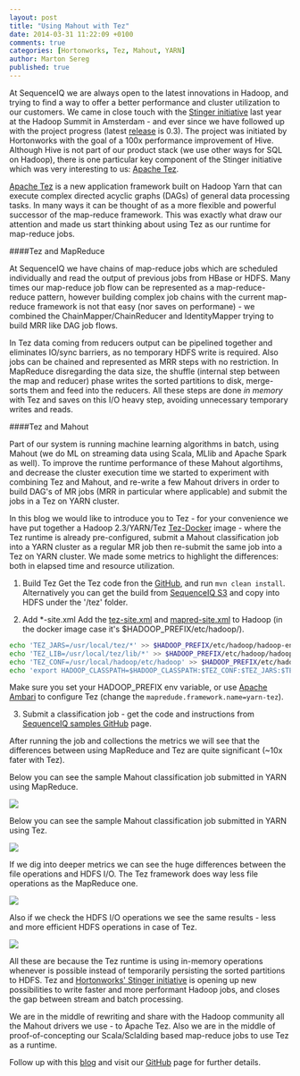 ```yaml
---
layout: post
title: "Using Mahout with Tez"
date: 2014-03-31 11:22:09 +0100
comments: true
categories: [Hortonworks, Tez, Mahout, YARN]
author: Marton Sereg
published: true
---
```


At SequenceIQ we are always open to the latest innovations in Hadoop, and trying to find a way to offer a better performance and cluster utilization to our customers. We came in close touch with the [Stinger initiative](http://hortonworks.com/labs/stinger/) last year at the Hadoop Summit in Amsterdam - and ever since we have followed up with the project progress (latest [release](http://hortonworks.com/blog/apache-tez-0-3-released/) is 0.3). The project was initiated by Hortonworks with the goal of a 100x performance improvement of Hive. 
Although Hive is not part of our product stack (we use other ways for SQL on Hadoop), there is one particular key component of the Stinger initiative which was very interesting to us: [Apache Tez](https://github.com/apache/incubator-tez).

[Apache Tez](http://incubator.apache.org/projects/tez.html) is a new application framework built on Hadoop Yarn that can execute complex directed acyclic graphs (DAGs) of general data processing tasks. In many ways it can be thought of as a more flexible and powerful successor of the map-reduce framework. This was exactly what draw our attention and made us start thinking about using Tez as our runtime for map-reduce jobs.


####Tez and MapReduce 

At SequenceIQ we have chains of map-reduce jobs which are scheduled individually and read the output of previous jobs from HBase or HDFS. Many times our map-reduce job flow can be represented as a map-reduce-reduce pattern, however building complex job chains with the current map-reduce framework is not that easy (nor saves on performane) - we combined the ChainMapper/ChainReducer and IdentityMapper trying to build MRR like DAG job flows.

In Tez data coming from reducers output can be pipelined together and eliminates IO/sync barriers, as no temporary HDFS write is required. Also jobs can be chained and represented as MRR steps with no restriction.
In MapReduce disregarding the data size, the shuffle (internal step between the map and reducer) phase writes the sorted partitions to disk, merge-sorts them and feed into the reducers. All these steps are done *in memory* with Tez and saves on this I/O heavy step, avoiding unnecessary temporary writes and reads.

####Tez and Mahout

Part of our system is running machine learning algorithms in batch, using Mahout (we do ML on streaming data using Scala, MLlib and Apache Spark as well). To improve the runtime performance of these Mahout algortihms, and decrease the cluster execution time we started to experiment with combining Tez and Mahout, and re-write a few Mahout drivers in order to build DAG's of MR jobs (MRR in particular where applicable) and submit the jobs in a Tez on YARN cluster. 

<!--more--> 

In this blog we would like to introduce you to Tez - for your convenience we have put together a Hadoop 2.3/YARN/Tez  [Tez-Docker](https://github.com/sequenceiq/tez-docker) image - where the Tez runtime is already pre-configured, submit a Mahout classification job into a YARN cluster as a regular MR job then re-submit the same job into a Tez on YARN cluster.
We made some metrics to highlight the differences: both in elapsed time and resource utilization.

1. Build Tez
Get the Tez code fron the [GitHub](https://github.com/apache/incubator-tez), and run `mvn clean install`. Alternatively you can get the build from [SequenceIQ S3](https://s3-eu-west-1.amazonaws.com/seq-tez/tez-0.3.0-incubating.tar.gz) and copy into HDFS under the '/tez' folder.

2. Add *-site.xml
Add the [tez-site.xml](https://raw.githubusercontent.com/sequenceiq/tez-docker/master/tez-site.xml) and [mapred-site.xml](https://github.com/sequenceiq/tez-docker/blob/master/mapred-site.xml) to Hadoop (in the docker image case it's $HADOOP_PREFIX/etc/hadoop/). 

``` bash
echo 'TEZ_JARS=/usr/local/tez/*' >> $HADOOP_PREFIX/etc/hadoop/hadoop-env.sh
echo 'TEZ_LIB=/usr/local/tez/lib/*' >> $HADOOP_PREFIX/etc/hadoop/hadoop-env.sh
echo 'TEZ_CONF=/usr/local/hadoop/etc/hadoop' >> $HADOOP_PREFIX/etc/hadoop/hadoop-env.sh
echo 'export HADOOP_CLASSPATH=$HADOOP_CLASSPATH:$TEZ_CONF:$TEZ_JARS:$TEZ_LIB' >> $HADOOP_PREFIX/etc/hadoop/hadoop-env.sh
```
Make sure you set your HADOOP_PREFIX env variable, or use [Apache Ambari](http://ambari.apache.org/) to configure Tez (change the `mapredude.framework.name=yarn-tez`).

3. Submit a classification job - get the code and instructions from [SequenceIQ samples GitHub](https://github.com/sequenceiq/sequenceiq-samples) page.

After running the job and collections the metrics we will see that the differences between using MapReduce and Tez are quite significant (~10x fater with Tez).

Below you can see the sample Mahout classification job submitted in YARN using MapReduce.

![](https://raw.githubusercontent.com/sequenceiq/sequenceiq-samples/master/tez-dag-jobs/resources/Classification_Mahout_MR.png)

Below you can see the sample Mahout classification job submitted in YARN using Tez.

![](https://raw.githubusercontent.com/sequenceiq/sequenceiq-samples/master/tez-dag-jobs/resources/Classification_Mahout_TEZ.png)

If we dig into deeper metrics we can see the huge differences between the file operations and HDFS I/O. The Tez framework does way less file operations as the MapReduce one.

![](https://raw.githubusercontent.com/sequenceiq/sequenceiq-samples/master/tez-dag-jobs/resources/fileops_tez_vs_mr.png)

Also if we check the HDFS I/O operations we see the same results - less and more efficient HDFS operations in case of Tez.

![](https://raw.githubusercontent.com/sequenceiq/sequenceiq-samples/master/tez-dag-jobs/resources/hdfsio_tez_vs_mr.png)

All these are because the Tez runtime is using in-memory operations whenever is possible instead of temporarily persisting the sorted partitions to HDFS. 
Tez and [Hortonworks' Stinger initiative](http://hortonworks.com/labs/stinger/) is opening up new possibilities to write faster and more performant Hadoop jobs, and closes the gap between stream and batch processing.

We are in the middle of rewriting and share with the Hadoop community all the Mahout drivers we use - to Apache Tez. Also we are in the middle of proof-of-concepting our Scala/Sclalding based map-reduce jobs to use Tez as a runtime.

Follow up with this [blog](http://blog.sequenceiq.com/) and visit our [GitHub](https://github.com/sequenceiq) page for further details.




